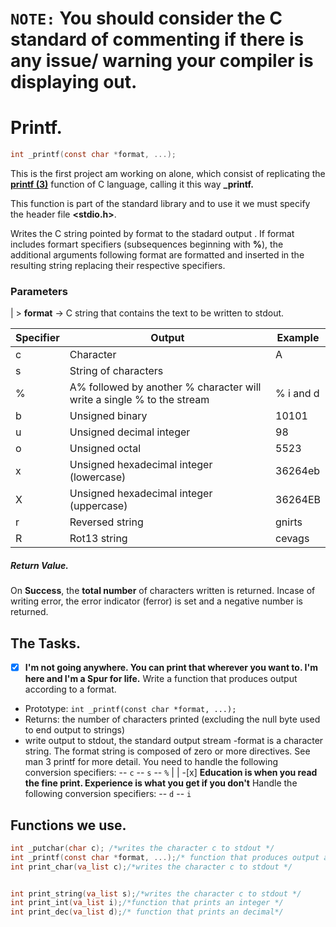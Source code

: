 # `NOTE:` You should consider the C standard of commenting if there is any issue/ warning your compiler is displaying out.
# Printf.
```` c
int _printf(const char *format, ...);
````
This is the first project am working on alone, which consist of replicating the **[printf (3)](https://man7.org/linux/man-pages/man3/printf.3.html)** function of C language, calling it this way **_printf.**

This function is part of the standard library **<stdio>** and to use it we must specify the header file **<stdio.h>**.

Writes the C string pointed by format to the stadard output **<stdout>**. If format includes formart specifiers (subsequences beginning with **%**), the additional arguments following format are formatted and inserted in the resulting string replacing their respective specifiers.
### Parameters
| > **format** -> C string that contains the text to be written to stdout.

| Specifier | Output | Example
------------ | ------------ | ----------
| c | Character | A
| s | String of characters |
| % | A% followed by another % character will write a single % to the stream| % i and d | Signed decimal integer | 98
| b | Unsigned binary | 10101
| u | Unsigned decimal integer | 98
| o | Unsigned octal | 5523
| x | Unsigned hexadecimal integer (lowercase) | 36264eb
| X | Unsigned hexadecimal integer (uppercase) | 36264EB
| r | Reversed string | gnirts |
| R | Rot13 string | cevags
##### Return Value.
On **Success**, the **total number** of characters written is returned.
Incase of writing error, the error indicator (ferror) is set and a negative number is returned.

## The Tasks.
-[x] **I'm not going anywhere. You can print that wherever you want to. I'm here and I'm a Spur for life.**
Write a function that produces output according to a format.

- Prototype: ``int _printf(const char *format, ...);``
- Returns: the number of characters printed (excluding the null byte used to end output to strings)
- write output to stdout, the standard output stream
-format is a character string. The format string is composed of zero or more directives. See man 3 printf for more detail. You need to handle the following conversion specifiers:
-- ``c``
-- ``s``
-- ``%``
|
| -[x] **Education is when you read the fine print. Experience is what you get if you don't**
Handle the following conversion specifiers:
-- ``d``
-- ``i``
## Functions we use.

````c 
int _putchar(char c); /*writes the character c to stdout */
int _printf(const char *format, ...);/* function that produces output according to a format.*/
int print_char(va_list c);/*writes the character c to stdout */


int print_string(va_list s);/*writes the character c to stdout */
int print_int(va_list i);/*function that prints an integer */
int print_dec(va_list d);/* function that prints an decimal*/
````
